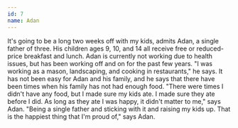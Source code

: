 ```yaml
---
id: 7
name: Adan
---
```


It's going to be a long two weeks off with my kids, admits Adan, a single father of three. His children ages 9, 10, and 14 all receive free or reduced-price breakfast and lunch. Adan is currently not working due to health issues, but has been working off and on for the past few years. "I was working as a mason, landscaping, and cooking in restaurants," he says. It has not been easy for Adan and his family, and he says that there have been times when his family has not had enough food. "There were times I didn't have any food, but I made sure my kids ate. I made sure they ate before I did. As long as they ate I was happy, it didn't matter to me," says Adan. "Being a single father and sticking with it and raising my kids up. That is the happiest thing that I'm proud of," says Adan.
